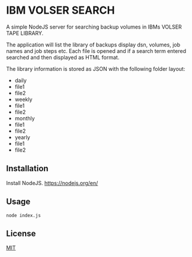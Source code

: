 # IBM VOLSER SEARCH

A simple NodeJS server for searching backup volumes in IBMs VOLSER TAPE LIBRARY.

The application will list the library of backups display dsn, volumes, job names and job steps etc.
Each file is opened and if a search term entered searched and then displayed as HTML format.

The library information is stored as JSON with the following folder layout:

- daily
 - file1
 - file2
- weekly
 - file1
 - file2
- monthly
 - file1
 - file2
- yearly
 - file1
 - file2

## Installation

Install NodeJS. https://nodejs.org/en/

## Usage

```run
node index.js
```

## License
[MIT](https://choosealicense.com/licenses/mit/)
